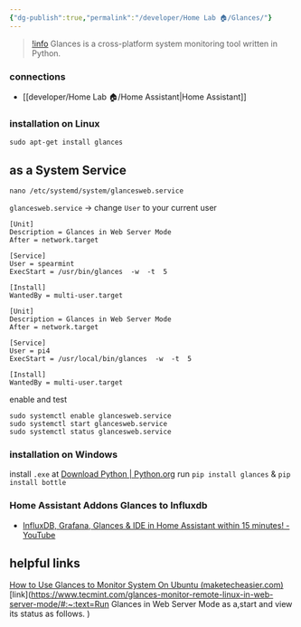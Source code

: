 ```yaml
---
{"dg-publish":true,"permalink":"/developer/Home Lab 🏠/Glances/"}
---
```



> [!info](https://nicolargo.github.io/glances/)
> Glances is a cross-platform system monitoring tool written in Python.

### connections
- [[developer/Home Lab 🏠/Home Assistant\|Home Assistant]]

### installation on Linux
```shell
sudo apt-get install glances
```

## as a System Service
```shell
nano /etc/systemd/system/glancesweb.service
```

`glancesweb.service` → change `User` to your current user 
```shell
[Unit]
Description = Glances in Web Server Mode
After = network.target

[Service]
User = spearmint
ExecStart = /usr/bin/glances  -w  -t  5

[Install]
WantedBy = multi-user.target
```

```shell
[Unit]
Description = Glances in Web Server Mode
After = network.target

[Service]
User = pi4
ExecStart = /usr/local/bin/glances  -w  -t  5

[Install]
WantedBy = multi-user.target
```

enable and test 
```shell
sudo systemctl enable glancesweb.service
sudo systemctl start glancesweb.service
sudo systemctl status glancesweb.service
```

### installation on Windows
install `.exe` at [Download Python | Python.org](https://www.python.org/getit/)
run `pip install glances` & `pip install bottle`

### Home Assistant Addons Glances to Influxdb
- [InfluxDB, Grafana, Glances & IDE in Home Assistant within 15 minutes! - YouTube](https://www.youtube.com/watch?v=m9qIqq104as&t=2s)


## helpful links
[How to Use Glances to Monitor System On Ubuntu (maketecheasier.com)](https://www.maketecheasier.com/glances-monitor-system-ubuntu/)
[link](https://www.tecmint.com/glances-monitor-remote-linux-in-web-server-mode/#:~:text=Run Glances in Web Server Mode as a,start and view its status as follows. )